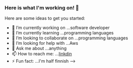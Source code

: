 ### Here is what I'm working on! 👋



Here are some ideas to get you started:

- 🔭 I’m currently working on ...software developer
- 🌱 I’m currently learning ...programming languages
- 👯 I’m looking to collaborate on ...programming languages
- 🤔 I’m looking for help with ...Aws
- 💬 Ask me about ...anything
- 📫 How to reach me: ...[linkdin](https://www.linkedin.com/in/morsi-alshehabi-27009a171/)
- ⚡ Fun fact: ...I'm half finnish
-->
